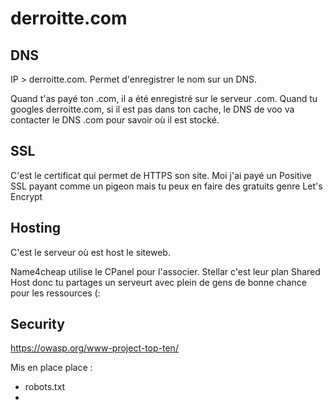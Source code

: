# derroitte.com

## DNS
IP > derroitte.com. Permet d'enregistrer le nom sur un DNS.

Quand t'as payé ton .com, il a été enregistré sur le serveur .com. Quand tu googles derroitte.com, si il est pas dans ton cache, le DNS de voo va contacter le DNS .com pour savoir où il est stocké.

## SSL

C'est le certificat qui permet de HTTPS son site. Moi j'ai payé un Positive SSL payant comme un pigeon mais tu peux en faire des gratuits genre Let's Encrypt

## Hosting

C'est le serveur où est host le siteweb. 

Name4cheap utilise le CPanel pour l'associer. Stellar c'est leur plan Shared Host donc tu partages un serveurt avec plein de gens de bonne chance pour les ressources (:

## Security

https://owasp.org/www-project-top-ten/

Mis en place place :
* robots.txt
* 